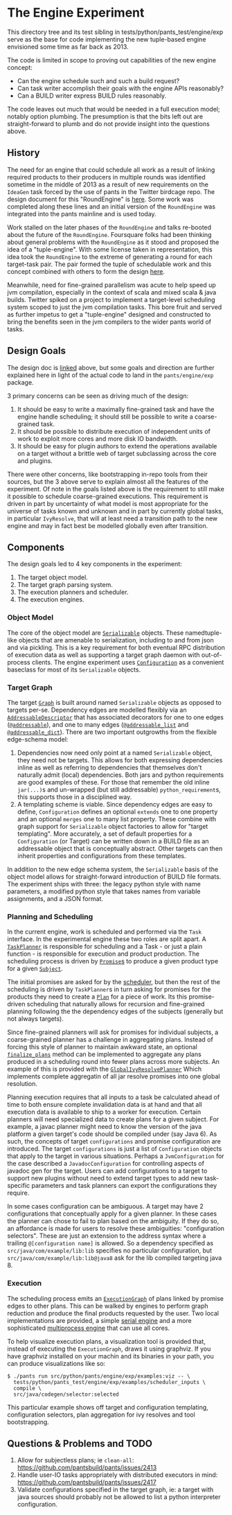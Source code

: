 # The Engine Experiment

This directory tree and its test sibling in tests/python/pants_test/engine/exp serve as the base for
code implementing the new tuple-based engine envisioned some time as far back as 2013.

The code is limited in scope to proving out capabilities of the new engine concept:

+ Can the engine schedule such and such a build request?
+ Can task writer accomplish their goals with the engine APIs reasonably?
+ Can a BUILD writer express BUILD rules reasonably.

The code leaves out much that would be needed in a full execution model; notably option plumbing.
The presumption is that the bits left out are straight-forward to plumb and do not provide insight
into the questions above.

## History

The need for an engine that could schedule all work as a result of linking required products to
their producers in multiple rounds was identified sometime in the middle of 2013 as a result of
new requirements on the `IdeaGen` task forced by the use of pants in the Twitter birdcage repo.  The
design document for this "RoundEngine" is
[here](https://docs.google.com/document/d/1MwOFcr4W6KbzPdbaj_ntJ36a0NRoiKyWLed0ziobsr4/edit#heading=h.rsohbvtm7zng).
Some work was completed along these lines and an initial version of the `RoundEngine` was
integrated into the pants mainline and is used today.

Work stalled on the later phases of the `RoundEngine` and talks re-booted about the future of the
`RoundEngine`.  Foursquare folks had been thinking about general problems with the `RoundEngine` as
it stood and proposed the idea of a "tuple-engine".  With some license taken in representation, this
idea took the `RoundEngine` to the extreme of generating a round for each target-task pair.  The
pair formed the tuple of schedulable work and this concept combined with others to form the design
[here][tuple-design].

Meanwhile, need for fine-grained parallelism was acute to help speed up jvm compilation, especially
in the context of scala and mixed scala & java builds.  Twitter spiked on a project to implement
a target-level scheduling system scoped to just the jvm compilation tasks.  This bore fruit and
served as further impetus to get a "tuple-engine" designed and constructed to bring the benefits
seen in the jvm compilers to the wider pants world of tasks.

## Design Goals

The design doc is [linked][tuple-design] above, but some goals and direction are further explained
here in light of the actual code to land in the `pants/engine/exp` package.

3 primary concerns can be seen as driving much of the design:

1. It should be easy to write a maximally fine-grained task and have the engine handle scheduling;
   it should still be possible to write a coarse-grained task.
2. It should be possible to distribute execution of independent units of work to exploit more cores
   and more disk IO bandwidth.
3. It should be easy for plugin authors to extend the operations available on a target without a
   brittle web of target subclassing across the core and plugins.

There were other concerns, like bootstrapping in-repo tools from their sources, but the 3 above
serve to explain almost all the features of the experiment.  Of note in the goals listed above is
the requirement to still make it possible to schedule coarse-grained executions.  This requirement
is driven in part by uncertainty of what model is most appropriate for the universe of tasks known
and unknown and in part by currently global tasks, in particular `IvyResolve`, that will at least
need a transition path to the new engine and may in fact best be modelled globally even after
transition.

## Components

The design goals led to 4 key components in the experiment:

1. The target object model.
2. The target graph parsing system.
3. The execution planners and scheduler.
4. The execution engines.

### Object Model

The core of the object model are
[`Serializable`](https://github.com/pantsbuild/pants/blob/3bd6d75949c253e2e11dfece7e593a7e5fdf0908/src/python/pants/engine/exp/objects.py#L48)
objects.  These namedtuple-like objects that are amenable to serialization, including to and from
json and via pickling.  This is a key requirement for both eventual RPC distribution of execution
data as well as supporting a target graph daemon with out-of-process clients.  The engine experiment
uses
[`Configuration`](https://github.com/pantsbuild/pants/blob/3bd6d75949c253e2e11dfece7e593a7e5fdf0908/src/python/pants/engine/exp/configuration.py#L14)
as a convenient baseclass for most of its `Serializable` objects.

### Target Graph

The target
[`Graph`](https://github.com/pantsbuild/pants/blob/3bd6d75949c253e2e11dfece7e593a7e5fdf0908/src/python/pants/engine/exp/graph.py#L57)
is built around named `Serializable` objects as opposed to targets per-se.  Dependency edges are
modelled flexibly via an [`AddressableDescriptor`](https://github.com/pantsbuild/pants/blob/3bd6d75949c253e2e11dfece7e593a7e5fdf0908/src/python/pants/engine/exp/addressable.py#L113)
that has associated decorators for one to one edges
([`@addressable`](https://github.com/pantsbuild/pants/blob/3bd6d75949c253e2e11dfece7e593a7e5fdf0908/src/python/pants/engine/exp/addressable.py#L299)),
and one to many edges
([`@addressable_list`](https://github.com/pantsbuild/pants/blob/3bd6d75949c253e2e11dfece7e593a7e5fdf0908/src/python/pants/engine/exp/addressable.py#L341)
and [`@addressable_dict`](https://github.com/pantsbuild/pants/blob/3bd6d75949c253e2e11dfece7e593a7e5fdf0908/src/python/pants/engine/exp/addressable.py#L370)).
There are two important outgrowths from the flexible edge-schema model:

1. Dependencies now need only point at a named `Serializable` object, they need not be targets.
   This allows for both expressing dependencies inline as well as referring to dependencies that
   themselves don't naturally admit (local) dependencies.  Both jars and python requirements are
   good examples of these.  For those that remember the old inline `jar(...)`s and un-wrapped
   (but still addressable) `python_requirement`s, this supports those in a disciplined way.
2. A templating scheme is viable.  Since dependency edges are easy to define, `Configuration`
   defines an optional `extends` one to one property and an optional `merges` one to many list
   property.  These combine with graph support for `Serializable` object factories to allow for
   "target templating".  More accurately, a set of default properties for a `Configuration` (or
   Target) can be written down in a BUILD file as an addressable object that is conceptually
   abstract.  Other targets can then inherit properties and configurations from these templates.

In addition to the new edge schema system, the `Serializable` basis of the object model allows for
straight-forward introduction of BUILD file formats.  The experiment ships with three: the legacy
python style with name parameters, a modified python style that takes names from variable
assignments, and a JSON format.

### Planning and Scheduling

In the current engine, work is scheduled and performed via the `Task` interface.  In the
experimental engine these two roles are split apart.  A
[`TaskPlanner`](https://github.com/pantsbuild/pants/blob/3bd6d75949c253e2e11dfece7e593a7e5fdf0908/src/python/pants/engine/exp/scheduler.py#L264)
is responsible for scheduling and a Task - or just a plain function - is responsible for execution
and product production.  The scheduling process is driven by
[`Promise`s](https://github.com/pantsbuild/pants/blob/3bd6d75949c253e2e11dfece7e593a7e5fdf0908/src/python/pants/engine/exp/scheduler.py#L435)
to produce a given product type for a given
[`Subject`](https://github.com/pantsbuild/pants/blob/3bd6d75949c253e2e11dfece7e593a7e5fdf0908/src/python/pants/engine/exp/scheduler.py#L26).

The initial promises are asked for by the
[scheduler](https://github.com/pantsbuild/pants/blob/3bd6d75949c253e2e11dfece7e593a7e5fdf0908/src/python/pants/engine/exp/scheduler.py#L521),
but then the rest of the scheduling is driven by `TaskPlanner`s in turn asking for promises for the
products they need to
create a [`Plan`](https://github.com/pantsbuild/pants/blob/3bd6d75949c253e2e11dfece7e593a7e5fdf0908/src/python/pants/engine/exp/scheduler.py#L95)
for a piece of work.  Its this promise-driven scheduling that naturally allows for recursion and
fine-grained planning following the the dependency edges of the subjects (generally but not always
targets).

Since fine-grained planners will ask for promises for individual subjects, a coarse-grained planner
has a challenge in aggregating plans.  Instead of forcing this style of planner to maintain awkward
state, an optional
[`finalize_plans`](https://github.com/pantsbuild/pants/blob/3bd6d75949c253e2e11dfece7e593a7e5fdf0908/src/python/pants/engine/exp/scheduler.py#L295)
method can be implemented to aggregate any plans produced in a scheduling round into fewer plans
across more subjects.  An example of this is provided with the
[`GlobalIvyResolvePlanner`](https://github.com/pantsbuild/pants/blob/06e62bd1f00e130d76ada31b932062c5531cd717/src/python/pants/engine/exp/examples/planners.py#L75)
Which implements complete aggregatin of all jar resolve promises into one global resolution.

Planning execution requires that all inputs to a task be calculated ahead of time to both ensure
complete invalidation data is at hand and that all execution data is available to ship to a worker
for execution.  Certain planners will need specialized data to create plans for a given subject.
For example, a javac planner might need to know the version of the java platform a given target's
code should be compiled under (say Java 6).  As such, the concepts of target `configurations` and
promise configuration are introduced.  The target `configurations` is just a list of `Configuration`
objects that apply to the target in various situations.  Perhaps a `JvmConfiguration` for the case
described a `JavadocConfiguration` for controlling aspects of javadoc gen for the target.  Users
can add configurations to a target to support new plugins without need to extend target types to add
new task-specific parameters and task planners can export the configurations they require.

In some cases configuration can be ambiguous.  A target may have 2 configurations that conceptually
apply for a given planner.  In these cases the planner can chose to fail to plan based on the
ambiguity.  If they do so, an affordance is made for users to resolve these ambiguities:
"configuration selectors".  These are just an extension to the address syntax where a trailing
`@[configuration name]` is allowed. So a dependency specified as `src/java/com/example/lib:lib`
specifies no particular configuration, but `src/java/com/example/lib:lib@java8` ask for the lib
compiled targeting java 8.

### Execution

The scheduling process emits an
[`ExecutionGraph`](https://github.com/pantsbuild/pants/blob/06e62bd1f00e130d76ada31b932062c5531cd717/src/python/pants/engine/exp/scheduler.py#L446)
of plans linked by promise edges to other plans.  This can be walked by engines to perform graph
reduction and produce the final products requested by the user.  Two local implementations are
provided, a simple
[serial engine](https://github.com/pantsbuild/pants/blob/06e62bd1f00e130d76ada31b932062c5531cd717/src/python/pants/engine/exp/engine.py#L304)
and a more sophisticated
[multiprocess engine](https://github.com/pantsbuild/pants/blob/06e62bd1f00e130d76ada31b932062c5531cd717/src/python/pants/engine/exp/engine.py#L331)
that can use all cores.

To help visualize execution plans, a visualization tool is provided that, instead of executing the
`ExecutionGraph`, draws it using graphviz.  If you have graphviz installed on your machin and its
binaries in your path, you can produce visualizations like so:

```console
$ ./pants run src/python/pants/engine/exp/examples:viz -- \
  tests/python/pants_test/engine/exp/examples/scheduler_inputs \
  compile \
  src/java/codegen/selector:selected
```

This particular example shows off target and configuration templating, configuration selectors, plan
aggregation for ivy resolves and tool bootstrapping.

## Questions & Problems and TODO

1. Allow for subjectless plans; ie `clean-all`:
   https://github.com/pantsbuild/pants/issues/2413
2. Handle user-IO tasks appropriately with distributed executors in mind:
   https://github.com/pantsbuild/pants/issues/2417
3. Validate configurations specified in the target graph, ie: a target with java sources should
   probably not be allowed to list a python interpreter configuration.

[tuple-design]: https://docs.google.com/a/twitter.com/document/d/1MQLmVGHLnA2xlVgnFjwQQeFZRonTbxM1FyBS5sYwyr8/edit?usp=sharing "Tuple Engine Design Doc"